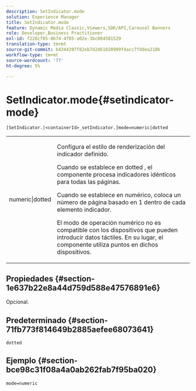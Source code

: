 ```yaml
---
description: SetIndicator.mode
solution: Experience Manager
title: SetIndicator.mode
feature: Dynamic Media Classic,Viewers,SDK/API,Carousel Banners
role: Developer,Business Practitioner
exl-id: f228cf05-8b74-4f85-a02e-3bc084581529
translation-type: tm+mt
source-git-commit: b4344397f82eb7d2d61020909f4acc7fddea210b
workflow-type: tm+mt
source-wordcount: '77'
ht-degree: 5%

---
```


# SetIndicator.mode{#setindicator-mode}

`[SetIndicator.|<containerId>_setIndicator.]mode=numeric|dotted`

<table id="table_0BEA0B5FFDF64E5594B534B2A87A6D88"> 
 <tbody> 
  <tr> 
   <td colname="col1"> <p> <span class="codeph"> numeric|dotted</span> </p> </td> 
   <td colname="col2"> <p> Configura el estilo de renderización del indicador definido. </p> <p>Cuando se establece en <span class="codeph"> dotted</span> , el componente procesa indicadores idénticos para todas las páginas. </p> <p>Cuando se establece en <span class="codeph"> numérico</span>, coloca un número de página basado en 1 dentro de cada elemento indicador. </p> <p>El modo de operación <span class="codeph"> numérico</span> no es compatible con los dispositivos que pueden introducir datos táctiles. En su lugar, el componente utiliza <span class="codeph"> puntos</span> en dichos dispositivos. </p> </td> 
  </tr> 
 </tbody> 
</table>

## Propiedades {#section-1e637b22e8a44d759d588e47576891e6}

Opcional.

## Predeterminado {#section-71fb773f814649b2885aefee68073641}

`dotted`

## Ejemplo {#section-bce98c31f08a4a0ab262fab7f95ba020}

`mode=numeric`
